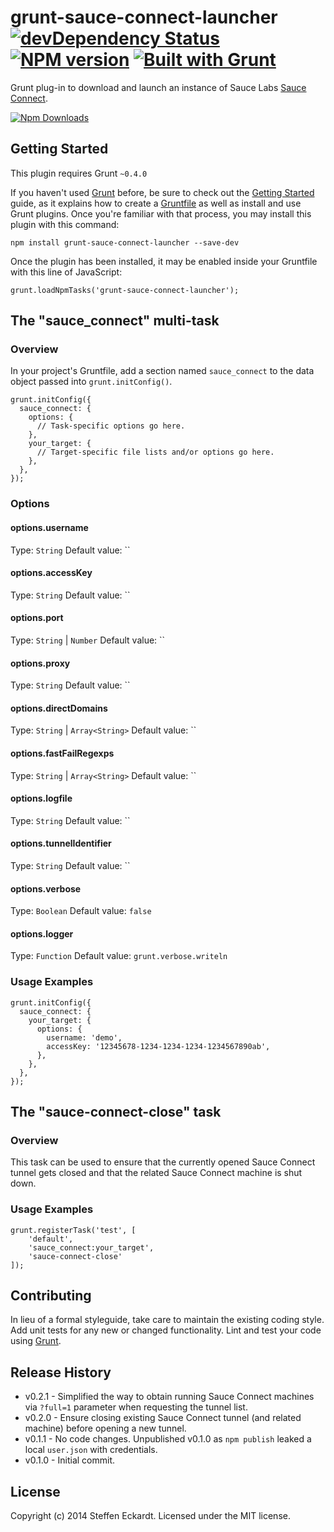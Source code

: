 # grunt-sauce-connect-launcher [![devDependency Status](https://david-dm.org/seckardt/grunt-sauce-connect-launcher/dev-status.png)](https://david-dm.org/seckardt/grunt-sauce-connect-launcher#info=devDependencies) [![NPM version](https://badge.fury.io/js/grunt-sauce-connect-launcher.png)](http://badge.fury.io/js/grunt-sauce-connect-launcher) [![Built with Grunt](https://cdn.gruntjs.com/builtwith.png)](http://gruntjs.com/)

Grunt plug-in to download and launch an instance of Sauce Labs [Sauce Connect](https://saucelabs.com/docs/sauce-connect).

[![Npm Downloads](https://nodei.co/npm/grunt-sauce-connect-launcher.png?downloads=true&stars=true)](https://nodei.co/npm/grunt-sauce-connect-launcher.png?downloads=true&stars=true)

## Getting Started

This plugin requires Grunt `~0.4.0`

If you haven't used [Grunt](http://gruntjs.com/) before, be sure to check out the [Getting Started](http://gruntjs.com/getting-started) guide, as it explains how to create a [Gruntfile](http://gruntjs.com/sample-gruntfile) as well as install and use Grunt plugins. Once you're familiar with that process, you may install this plugin with this command:

	npm install grunt-sauce-connect-launcher --save-dev

Once the plugin has been installed, it may be enabled inside your Gruntfile with this line of JavaScript:

	grunt.loadNpmTasks('grunt-sauce-connect-launcher');

## The "sauce_connect" multi-task

### Overview

In your project's Gruntfile, add a section named `sauce_connect` to the data object passed into `grunt.initConfig()`.

	grunt.initConfig({
	  sauce_connect: {
	    options: {
	      // Task-specific options go here.
	    },
	    your_target: {
	      // Target-specific file lists and/or options go here.
	    },
	  },
	});

### Options

#### options.username

Type: `String`
Default value: ``

#### options.accessKey

Type: `String`
Default value: ``

#### options.port

Type: `String` | `Number`
Default value: ``

#### options.proxy

Type: `String`
Default value: ``

#### options.directDomains

Type: `String` | `Array<String>`
Default value: ``

#### options.fastFailRegexps

Type: `String` | `Array<String>`
Default value: ``

#### options.logfile

Type: `String`
Default value: ``

#### options.tunnelIdentifier

Type: `String`
Default value: ``

#### options.verbose

Type: `Boolean`
Default value: `false`

#### options.logger

Type: `Function`
Default value: `grunt.verbose.writeln`

### Usage Examples

	grunt.initConfig({
	  sauce_connect: {
	    your_target: {
	      options: {
	        username: 'demo',
	        accessKey: '12345678-1234-1234-1234-1234567890ab',
	      },
	    },
	  },
	});

## The "sauce-connect-close" task

### Overview

This task can be used to ensure that the currently opened Sauce Connect tunnel gets closed and that the related Sauce Connect machine is shut down.

### Usage Examples

	grunt.registerTask('test', [
        'default',
        'sauce_connect:your_target',
        'sauce-connect-close'
    ]);

## Contributing

In lieu of a formal styleguide, take care to maintain the existing coding style. Add unit tests for any new or changed functionality. Lint and test your code using [Grunt](http://gruntjs.com/).

## Release History

* v0.2.1 - Simplified the way to obtain running Sauce Connect machines via `?full=1` parameter when requesting the tunnel list.
* v0.2.0 - Ensure closing existing Sauce Connect tunnel (and related machine) before opening a new tunnel.
* v0.1.1 - No code changes. Unpublished v0.1.0 as `npm publish` leaked a local `user.json` with credentials.
* v0.1.0 - Initial commit.

## License

Copyright (c) 2014 Steffen Eckardt. Licensed under the MIT license.